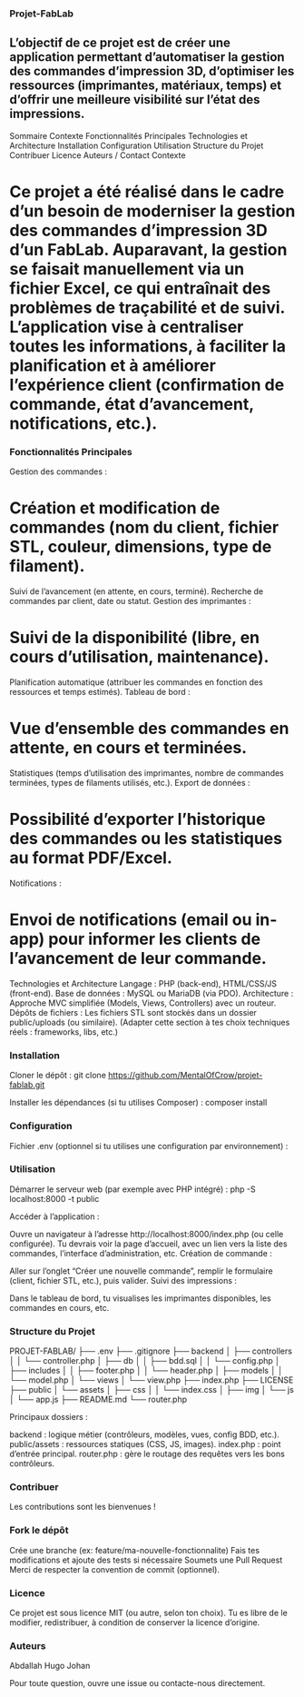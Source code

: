 ### Projet-FabLab

## L’objectif de ce projet est de créer une application permettant d’automatiser la gestion des commandes d’impression 3D, d’optimiser les ressources (imprimantes, matériaux, temps) et d’offrir une meilleure visibilité sur l’état des impressions.

Sommaire
Contexte
Fonctionnalités Principales
Technologies et Architecture
Installation
Configuration
Utilisation
Structure du Projet
Contribuer
Licence
Auteurs / Contact
Contexte

# Ce projet a été réalisé dans le cadre d’un besoin de moderniser la gestion des commandes d’impression 3D d’un FabLab. Auparavant, la gestion se faisait manuellement via un fichier Excel, ce qui entraînait des problèmes de traçabilité et de suivi. L’application vise à centraliser toutes les informations, à faciliter la planification et à améliorer l’expérience client (confirmation de commande, état d’avancement, notifications, etc.).

### Fonctionnalités Principales
Gestion des commandes :

# Création et modification de commandes (nom du client, fichier STL, couleur, dimensions, type de filament).
Suivi de l’avancement (en attente, en cours, terminé).
Recherche de commandes par client, date ou statut.
Gestion des imprimantes :

# Suivi de la disponibilité (libre, en cours d’utilisation, maintenance).
Planification automatique (attribuer les commandes en fonction des ressources et temps estimés).
Tableau de bord :

# Vue d’ensemble des commandes en attente, en cours et terminées.
Statistiques (temps d’utilisation des imprimantes, nombre de commandes terminées, types de filaments utilisés, etc.).
Export de données :

# Possibilité d’exporter l’historique des commandes ou les statistiques au format PDF/Excel.
Notifications :

# Envoi de notifications (email ou in-app) pour informer les clients de l’avancement de leur commande.
Technologies et Architecture
Langage : PHP (back-end), HTML/CSS/JS (front-end).
Base de données : MySQL ou MariaDB (via PDO).
Architecture : Approche MVC simplifiée (Models, Views, Controllers) avec un routeur.
Dépôts de fichiers : Les fichiers STL sont stockés dans un dossier public/uploads (ou similaire).
(Adapter cette section à tes choix techniques réels : frameworks, libs, etc.)

### Installation
Cloner le dépôt : git clone https://github.com/MentalOfCrow/projet-fablab.git

Installer les dépendances (si tu utilises Composer) : composer install

### Configuration
Fichier .env (optionnel si tu utilises une configuration par environnement) :

### Utilisation
Démarrer le serveur web (par exemple avec PHP intégré) : php -S localhost:8000 -t public

Accéder à l’application :

Ouvre un navigateur à l’adresse http://localhost:8000/index.php (ou celle configurée).
Tu devrais voir la page d’accueil, avec un lien vers la liste des commandes, l’interface d’administration, etc.
Création de commande :

Aller sur l’onglet “Créer une nouvelle commande”, remplir le formulaire (client, fichier STL, etc.), puis valider.
Suivi des impressions :

Dans le tableau de bord, tu visualises les imprimantes disponibles, les commandes en cours, etc.


### Structure du Projet


PROJET-FABLAB/
├── .env
├── .gitignore
├── backend
│   ├── controllers
│   │   └── controller.php
│   ├── db
│   │   ├── bdd.sql
│   │   └── config.php
│   ├── includes
│   │   ├── footer.php
│   │   └── header.php
│   ├── models
│   │   └── model.php
│   └── views
│       └── view.php
├── index.php
├── LICENSE
├── public
│   └── assets
│       ├── css
│       │   └── index.css
│       ├── img
│       └── js
│           └── app.js
├── README.md
└── router.php

Principaux dossiers :

backend : logique métier (contrôleurs, modèles, vues, config BDD, etc.).
public/assets : ressources statiques (CSS, JS, images).
index.php : point d’entrée principal.
router.php : gère le routage des requêtes vers les bons contrôleurs.

### Contribuer
Les contributions sont les bienvenues !

### Fork le dépôt
Crée une branche (ex: feature/ma-nouvelle-fonctionnalite)
Fais tes modifications et ajoute des tests si nécessaire
Soumets une Pull Request
Merci de respecter la convention de commit (optionnel).

### Licence
Ce projet est sous licence MIT (ou autre, selon ton choix).
Tu es libre de le modifier, redistribuer, à condition de conserver la licence d’origine.

### Auteurs 
Abdallah 
Hugo 
Johan

Pour toute question, ouvre une issue ou contacte-nous directement.